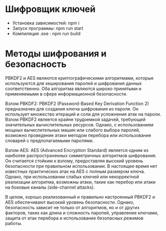 # Шифровщик ключей

- Установка зависимостей: npm i
- Запуск программы: npm run start
- Компиляция .exe : npm run build

# Методы шифрования и безопасность

PBKDF2 и AES являются криптографическими алгоритмами, которые используются для хеширования паролей и шифрования данных соответственно. Оба алгоритма являются широко принятыми и применяемыми в сфере информационной безопасности.

Взлом PBKDF2:
PBKDF2 (Password-Based Key Derivation Function 2) предназначен для создания ключа шифрования из пароля. Он использует множество итераций и соли для усложнения атак на пароли. Взлом PBKDF2 является крайне трудоемкой задачей, требующей значительных вычислительных ресурсов. Однако, с использованием мощных вычислительных машин или слабого выбора паролей, возможно проведение атаки методом перебора или использование словарей с предполагаемыми паролями.

Взлом AES:
AES (Advanced Encryption Standard) является одним из наиболее распространенных симметричных алгоритмов шифрования. Он считается стойким к взлому, предоставляя высокий уровень безопасности при правильном использовании. В настоящее время нет известных практических атак на AES с полным размером ключа. Однако, при использовании слабых ключей или некорректной реализации алгоритма, возможны атаки, такие как перебор или атаки на боковые каналы (side-channel attacks).

В целом, хорошо реализованный и правильно настроенный PBKDF2 и AES обеспечивают высокий уровень безопасности. Однако, безопасность зависит не только от алгоритмов, но и от других факторов, таких как длина и сложность паролей, управление ключами, защита от атак перебора и использование безопасных режимов работы.
